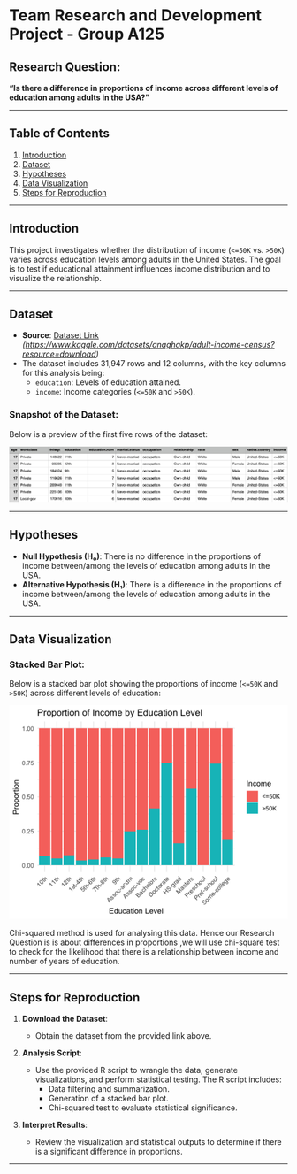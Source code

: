 # Team Research and Development Project - Group A125

## Research Question:
**“Is there a difference in proportions of income across different levels of education among adults in the USA?”**

---

## Table of Contents
1. [Introduction](#introduction)
2. [Dataset](#dataset)
3. [Hypotheses](#hypotheses)
4. [Data Visualization](#data-visualization)
5. [Steps for Reproduction](#steps-for-reproduction)

---

## Introduction
This project investigates whether the distribution of income (`<=50K` vs. `>50K`) varies across education levels among adults in the United States. The goal is to test if educational attainment influences income distribution and to visualize the relationship.

---

## Dataset
- **Source**: [Dataset Link](#) *(https://www.kaggle.com/datasets/anaghakp/adult-income-census?resource=download)*
- The dataset includes 31,947 rows and 12 columns, with the key columns for this analysis being:
  - `education`: Levels of education attained.
  - `income`: Income categories (`<=50K` and `>50K`).

### Snapshot of the Dataset:
Below is a preview of the first five rows of the dataset:

![First Five Rows of Dataset](dataset_preview.png)

---

## Hypotheses

- **Null Hypothesis (H₀)**: There is no difference in the proportions of income between/among the levels of education among adults in the USA.
- **Alternative Hypothesis (H₁)**: There is a difference in the proportions of income between/among the levels of education among adults in the USA.

---

## Data Visualization
### Stacked Bar Plot:
Below is a stacked bar plot showing the proportions of income (`<=50K` and `>50K`) across different levels of education:

![Visualization](stacked_barplot.png)

Chi-squared method is used for analysing this data. Hence our Research Question is is about differences in proportions ,we will use chi-square test to check for the likelihood that there is a relationship between income and number of years of education.

---

## Steps for Reproduction
1. **Download the Dataset**:
   - Obtain the dataset from the provided link above.

2. **Analysis Script**:
   - Use the provided R script to wrangle the data, generate visualizations, and perform statistical testing. The R script includes:
     - Data filtering and summarization.
     - Generation of a stacked bar plot.
     - Chi-squared test to evaluate statistical significance.

3. **Interpret Results**:
   - Review the visualization and statistical outputs to determine if there is a significant difference in proportions.

---
